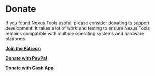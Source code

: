 # Donate

If you found Nexus Tools useful, please consider donating to support development! It takes a lot of work and testing to ensure Nexus Tools remains compatible with multiple operating systems and hardware platforms.

**[Join the Patreon](https://www.patreon.com/corbindavenport)**

**[Donate with PayPal](https://www.paypal.com/cgi-bin/webscr?cmd=_donations&business=4SZVSMJKDS35J&lc=US&item_name=Nexus%20Tools%20Donation&currency_code=USD&bn=PP%2dDonationsBF%3abtn_donateCC_LG%2egif%3aNonHosted)**

**[Donate with Cash App](https://cash.app/$corbdav)**
